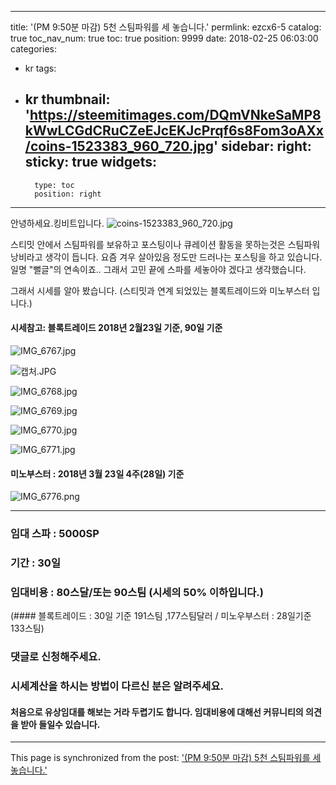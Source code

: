 
---
title: '(PM 9:50분 마감) 5천 스팀파워를 세 놓습니다.'
permlink: ezcx6-5
catalog: true
toc_nav_num: true
toc: true
position: 9999
date: 2018-02-25 06:03:00
categories:
- kr
tags:
- kr
thumbnail: 'https://steemitimages.com/DQmVNkeSaMP8kWwLCGdCRuCZeEJcEKJcPrqf6s8Fom3oAXx/coins-1523383_960_720.jpg'
sidebar:
    right:
        sticky: true
widgets:
    -
        type: toc
        position: right
---


안녕하세요.킹비트입니다. 
![coins-1523383_960_720.jpg](https://steemitimages.com/DQmVNkeSaMP8kWwLCGdCRuCZeEJcEKJcPrqf6s8Fom3oAXx/coins-1523383_960_720.jpg)

스티밋 안에서 스팀파워를 보유하고 포스팅이나 큐레이션 활동을 못하는것은 스팀파워 낭비라고 생각이 듭니다. 
요즘 겨우 살아있음 정도만 드러나는 포스팅을 하고 있습니다. 
일명 "뻘글"의 연속이죠.. 
그래서 고민 끝에 스파를 세놓아야 겠다고 생각했습니다. 

그래서 시세를 알아 봤습니다. (스티밋과 연계 되었있는 블록트레이드와 미노부스터 입니다.)

#### 시세참고: 블록트레이드  2018년 2월23일 기준, 90일 기준
![IMG_6767.jpg](https://steemitimages.com/DQmVcZHzKT37mVnwUPQPTb1USzBrpffiHJFjZWDsUqPipPb/IMG_6767.jpg)

![캡처.JPG](https://steemitimages.com/DQmSGcQgNKgziuShwEbpGiFAtWDHksPwhChudo8PAWTM2wE/%EC%BA%A1%EC%B2%98.JPG)

![IMG_6768.jpg](https://steemitimages.com/DQmcN6y12sNmqFnNSDVaJhJsJUBwnCxhR5fagGimeJRVamE/IMG_6768.jpg)

![IMG_6769.jpg](https://steemitimages.com/DQmYrXXZ225ibSvYTeSiSbMFmcbh5Tm1ZrKvx1fcfqx34Nn/IMG_6769.jpg)

![IMG_6770.jpg](https://steemitimages.com/DQmZq2fbiCSkAX8tg8GZu2abi2ndDy8UFGCwucw2W6m8bFr/IMG_6770.jpg)

![IMG_6771.jpg](https://steemitimages.com/DQmTd5PPZGJp21vFQK4DTPW7DpvWfboVRoWis1CA9FvVXfo/IMG_6771.jpg)

#### 미노부스터 : 2018년 3월 23일 4주(28일) 기준
![IMG_6776.png](https://steemitimages.com/DQmZ6sRqErphsZ54hJLi7oHZJrwxAsMk3gZZLx3615T7zyh/IMG_6776.png)


---
### 임대 스파 : 5000SP
### 기간 : 30일
### 임대비용  : 80스달/또는 90스팀 (시세의 50% 이하입니다.)
(#### 블록트레이드 : 30일 기준 191스팀 ,177스팀달러 / 미노우부스터 : 28일기준 133스팀)
### 댓글로 신청해주세요. 
### 시세계산을 하시는 방법이 다르신 분은 알려주세요. 

#### 처음으로 유상임대를 해보는 거라 두렵기도 합니다.  임대비용에 대해선 커뮤니티의 의견을 받아 들일수 있습니다.

- - -

This page is synchronized from the post: ['(PM 9:50분 마감) 5천 스팀파워를 세 놓습니다.'](https://steemit.com/@kingbit/ezcx6-5)
